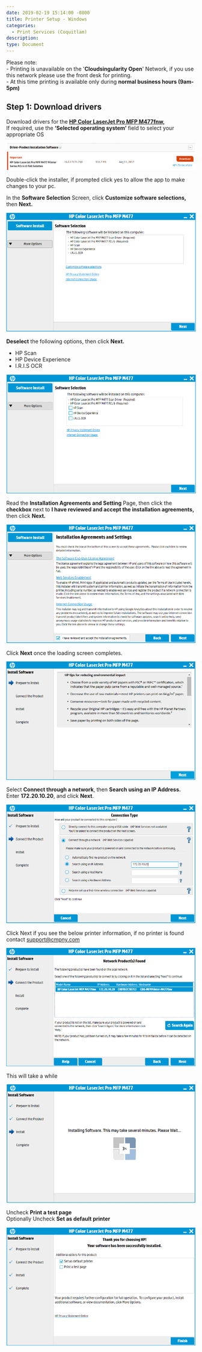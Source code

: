 ```yaml
---
date: 2019-02-19 15:14:00 -0800
title: Printer Setup - Windows
categories:
  - Print Services (Coquitlam)
description:
type: Document
---
```


Please note:<br>- Printing is unavailable on the '**Cloudsingularity Open**' Network, if you use this network please use the front desk for printing.<br>- At this time printing is available only during **normal business hours (9am-5pm)**

## Step 1: Download drivers

Download drivers for the&nbsp;[**HP Color LaserJet Pro MFP M477fnw,**](https://support.hp.com/za-en/drivers/selfservice/hp-color-laserjet-pro-mfp-m477-series/7326560/model/7326562)<br>If required, use the **‘Selected operating system’** field to select your appropriate OS

![](/uploads/step-1.PNG)

Double-click the installer, if prompted click yes to allow the app to make changes to your pc.

In the **Software Selection** Screen, click **Customize software selections,** then **Next.**

![](/uploads/step2.PNG)

**Deselect** the following options, then click **Next.**

* HP Scan
* HP Device Experience
* I.R.I.S OCR

![](/uploads/step3.PNG)

Read the **Installation Agreements and Setting** Page, then click the **checkbox** next to **I have reviewed and accept the installation agreements,** then click **Next.**

![](/uploads/step4.PNG)

Click **Next** once the loading screen completes.

![](/uploads/step5.PNG)

Select **Connect through a network**, then **Search using an IP Address.**<br>Enter **172.20.10.20**, and click **Next**.

![](/uploads/step6.PNG)

Click Next if you see the below printer information, if no printer is found contact support@cmpny.com

![](/uploads/step7.PNG)

This will take a while

![](/uploads/step8.PNG)

Uncheck **Print a test page**<br>Optionally Uncheck **Set as default printer**

![](/uploads/step9.PNG)

&nbsp;